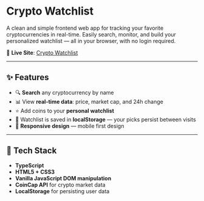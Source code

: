 # Crypto Watchlist

A clean and simple frontend web app for tracking your favorite cryptocurrencies in real-time. Easily search, monitor, and build your personalized watchlist — all in your browser, with no login required.

🔗 **Live Site**: [Crypto Watchlist](https://treydedman.github.io/Crypto-Watchlist-Project/)

---

## ✨ Features

- 🔍 **Search** any cryptocurrency by name
- 📊 View **real-time data**: price, market cap, and 24h change
- ⭐ Add coins to your **personal watchlist**
- 💾 Watchlist is saved in **localStorage** — your picks persist between visits
- 📱 **Responsive design** — mobile first design

---

## 🚀 Tech Stack

- **TypeScript**
- **HTML5 + CSS3**
- **Vanilla JavaScript DOM manipulation**
- **CoinCap API** for crypto market data
- **LocalStorage** for persisting user data
